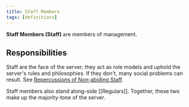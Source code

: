 ```yaml
---
title: Staff Members
tags: [definitions]
---
```

**Staff Members (Staff)** are members of management.

## Responsibilities
Staff are the face of the server; they act as role models and uphold the server's rules and philosophies. If they don't, many social problems can result. See [Repercussions of Non-abiding Staff](discussions/Repercussions%20of%20Non-abiding%20Staff.md).

Staff members also stand along-side [[Regulars]]. Together, these two make up the majority-tone of the server.